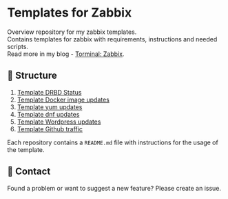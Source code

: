 # Templates for Zabbix
Overview repository for my zabbix templates.  
Contains templates for zabbix with requirements, instructions and needed scripts.  
Read more in my blog - [Torminal: Zabbix](https://torminal.com/categories/zabbix/).

## 📁 Structure
1. [Template DRBD Status](https://github.com/thetorminal/zabbix-drbd)
2. [Template Docker image updates](https://github.com/thetorminal/zabbix-docker-image-updates)
3. [Template yum updates](https://github.com/thetorminal/zabbix-yum-updates)
4. [Template dnf updates](https://github.com/thetorminal/zabbix-dnf-updates)
5. [Template Wordpress updates](https://github.com/thetorminal/Zabbix-Wordpress-updates)
7. [Template Github traffic](https://github.com/thetorminal/zabbix-github-traffic)

Each repository contains a `README.md` file with instructions for the usage of the template.  

## 💬 Contact
Found a problem or want to suggest a new feature? Please create an issue.
